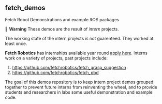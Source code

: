 fetch_demos
-----------

Fetch Robot Demonstrations and example ROS packages

:construction:
**Warning** These demos are the result of _intern_ projects. 

The working state of the intern projects is not guarenteed. They worked at least once.

**Fetch Robotics** has internships available year round [apply here](https://fetchrobotics.com/become-a-fetcher/). Interns work on a variety of projects, past projects include:

1. https://github.com/fetchrobotics/fetch_grasp_suggestion
2. https://github.com/fetchrobotics/fetch_pbd

The goal of this demos repository is to keep intern project demos grouped together to prevent future interns from reinventing the wheel, and to provide students and researchers in labs some useful demonstration and example code.
